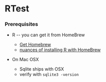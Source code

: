 # RTest

### Prerequisites

* R -- you can get it from HomeBrew
  * [Get Homebrew](http://brew.sh) 
  * [nuances of installing R with HomeBrew](http://stackoverflow.com/questions/20457290/installing-r-with-homebrew)

* On Mac OSX
  * Sqlite ships with OSX
  * verify with `sqlite3 -version`
